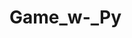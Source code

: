 # Game_w-_Py
<!-- Working on it in PopOS -->
<!-- Nothing fancy, just an app made to practice and put the knowledge into an application -->